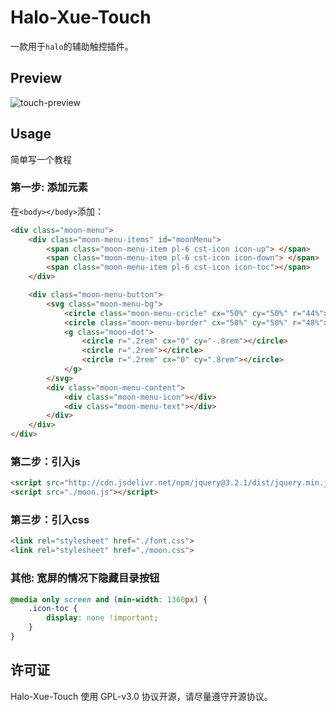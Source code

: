 # Halo-Xue-Touch

一款用于`halo`的辅助触控插件。

## Preview

![touch-preview](https://cdn.jsdelivr.net/gh/hshanx/static@master/uPic/2020-07-19.gif)



## Usage

简单写一个教程

### 第一步: 添加元素

在`<body></body>`添加：

```html
<div class="moon-menu">
    <div class="moon-menu-items" id="moonMenu">
        <span class="moon-menu-item pl-6 cst-icon icon-up"> </span>
        <span class="moon-menu-item pl-6 cst-icon icon-down"> </span>
        <span class="moon-menu-item pl-6 cst-icon icon-toc"></span>
    </div>

    <div class="moon-menu-button">
        <svg class="moon-menu-bg">
            <circle class="moon-menu-cricle" cx="50%" cy="50%" r="44%"></circle>
            <circle class="moon-menu-border" cx="50%" cy="50%" r="48%"></circle>
            <g class="moon-dot">
                <circle r=".2rem" cx="0" cy="-.8rem"></circle>
                <circle r=".2rem"></circle>
                <circle r=".2rem" cx="0" cy=".8rem"></circle>
            </g>
        </svg>
        <div class="moon-menu-content">
            <div class="moon-menu-icon"></div>
            <div class="moon-menu-text"></div>
        </div>
    </div>
</div>
```

### 第二步：引入js

```html
<script src="http://cdn.jsdelivr.net/npm/jquery@3.2.1/dist/jquery.min.js"></script>
<script src="./moon.js"></script>
```

### 第三步：引入css

```html
<link rel="stylesheet" href="./font.css">
<link rel="stylesheet" href="./moon.css">
```

### 其他: 宽屏的情况下隐藏目录按钮
```css
@media only screen and (min-width: 1360px) {
    .icon-toc {
        display: none !important;
    }
}
```


## 许可证

Halo-Xue-Touch 使用 GPL-v3.0 协议开源，请尽量遵守开源协议。